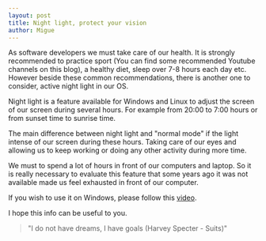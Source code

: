 ```yaml
---
layout: post
title: Night light, protect your vision
author: Migue
---
```

As software developers we must take care of our health. It is strongly recommended to practice sport (You can find some recommended Youtube channels on this blog), a healthy diet, sleep over 7-8 hours each day etc. However beside these common recommendations, there is another one to consider, active night light in our OS. 

Night light is a feature available for Windows and Linux to adjust the screen of our screen during several hours. For example from 20:00 to 7:00 hours or from sunset time to sunrise time.  

The main difference between night light and "normal mode" if the light intense of our screen during these hours. Taking care of our eyes and allowing us to keep working or doing any other activity during more time.

We must to spend a lot of hours in front of our computers and laptop. So it is really necessary to evaluate this feature that some years ago it was not available made us feel exhausted in front of our computer.


If you wish to use it on Windows, please follow this [video](https://www.youtube.com/shorts/76_08JuJ5IQ).  

I hope this info can be useful to you.  
> "I do not have dreams, I have goals (Harvey Specter - Suits)"
